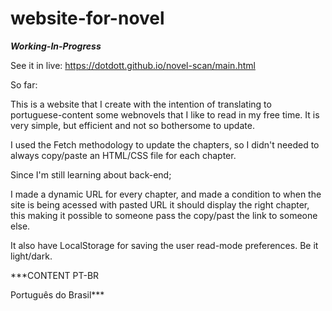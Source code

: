 # website-for-novel
***Working-In-Progress***

See it in live:
https://dotdott.github.io/novel-scan/main.html

So far:

This is a website that I create with the intention of translating to portuguese-content some webnovels that I like to read in my free time.
It is very simple, but efficient and not so bothersome to update.

I used the Fetch methodology to update the chapters, so I didn't needed to always copy/paste an HTML/CSS file for each chapter.

Since I'm still learning about back-end;

I made a dynamic URL for every chapter, and made a condition to when the site is being acessed with pasted URL it should display the right chapter, this making it possible to someone pass the copy/past the link to someone else.

It also have LocalStorage for saving the user read-mode preferences. Be it light/dark.

***CONTENT PT-BR

Português do Brasil***
